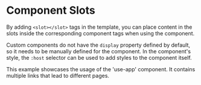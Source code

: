 <template is="exm-article">
<a href="../../publics/examples/simple-btn/demo.html" preview></a>
<a href="../../publics/examples/simple-btn/simple-btn.html" main></a>
</template>

# Component Slots

By adding `<slot></slot>` tags in the template, you can place content in the slots inside the corresponding component tags when using the component.

Custom components do not have the `display` property defined by default, so it needs to be manually defined for the component. In the component's style, the `:host` selector can be used to add styles to the component itself.

This example showcases the usage of the 'use-app' component. It contains multiple links that lead to different pages.

